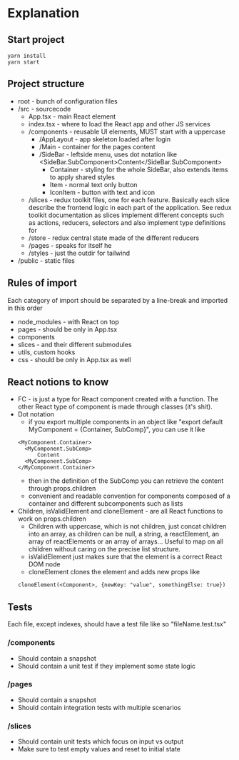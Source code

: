 # Explanation
## Start project

```
yarn install
yarn start
```

## Project structure

- root - bunch of configuration files
- /src - sourcecode
  - App.tsx - main React element
  - index.tsx - where to load the React app and other JS services
  - /components - reusable UI elements, MUST start with a uppercase
    - /AppLayout - app skeleton loaded after login
    - /Main - container for the pages content
    - /SideBar - leftside menu, uses dot notation like <SideBar.SubComponent>Content</SideBar.SubComponent>
      - Container - styling for the whole SideBar, also extends items to apply shared styles
      - Item - normal text only button
      - IconItem - button with text and icon
  - /slices - redux toolkit files, one for each feature. Basically each slice describe the frontend logic in each part of the application. See redux toolkit documentation as slices implement different concepts such as actions, reducers, selectors and also implement type definitions for 
  - /store - redux central state made of the different reducers
  - /pages - speaks for itself he
  - /styles - just the outdir for tailwind
- /public - static files

## Rules of import
Each category of import should be separated by a line-break and imported in this order
- node_modules - with React on top
- pages - should be only in App.tsx
- components
- slices - and their different submodules
- utils, custom hooks
- css - should be only in App.tsx as well

## React notions to know
- FC - is just a type for React component created with a function. The other React type of component is made through classes (it's shit).
- Dot notation
  - if you export multiple components in an object like "export default MyComponent = {Container, SubComp}", you can use it like
  ```
  <MyComponent.Container>
    <MyComponent.SubComp>
        Content
    <MyComponent.SubComp>
  </MyComponent.Container>
  ```
  - then in the definition of the SubComp you can retrieve the content through props.children
  - convenient and readable convention for components composed of a container and different subcomponents such as lists
- Children, isValidElement and cloneElement - are all React functions to work on props.children
  - Children with uppercase, which is not children, just concat children into an array, as children can be null, a string, a reactElement, an array of reactElements or an array of arrays... Useful to map on all children without caring on the precise list structure.
  - isValidElement just makes sure that the element is a correct React DOM node
  - cloneElement clones the element and adds new props like
  ```
  cloneElement(<Component>, {newKey: "value", somethingElse: true})
  ```

## Tests
Each file, except indexes, should have a test file like so "fileName.test.tsx"

### /components
- Should contain a snapshot
- Should contain a unit test if they implement some state logic

### /pages
- Should contain a snapshot
- Should contain integration tests with multiple scenarios

### /slices
- Should contain unit tests which focus on input vs output
- Make sure to test empty values and reset to initial state